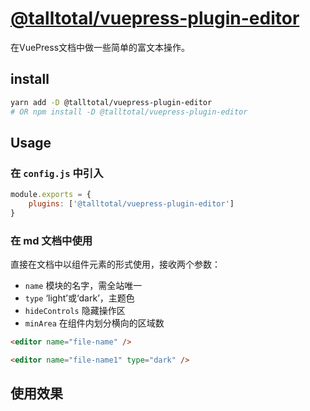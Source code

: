 # [@talltotal/vuepress-plugin-editor](https://talltotal.github.io/vuepress-plugin-editor/)

在VuePress文档中做一些简单的富文本操作。


## install
```bash
yarn add -D @talltotal/vuepress-plugin-editor
# OR npm install -D @talltotal/vuepress-plugin-editor
```

## Usage
### 在 `config.js` 中引入
```js
module.exports = {
    plugins: ['@talltotal/vuepress-plugin-editor'] 
}
```

### 在 md 文档中使用
直接在文档中以组件元素的形式使用，接收两个参数：
- `name` 模块的名字，需全站唯一
- `type` ‘light’或‘dark’，主题色
- `hideControls` 隐藏操作区
- `minArea` 在组件内划分横向的区域数

```md
<editor name="file-name" />

<editor name="file-name1" type="dark" />
```


## 使用效果

<editor name="module-name" />

<editor name="dark-name" type="dark" />
